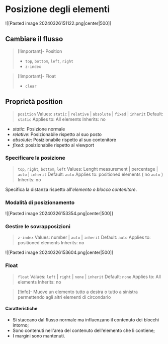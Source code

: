 # Posizione degli elementi
![[Pasted image 20240326151122.png|center|500]]
## Cambiare il flusso
>[!important]- Position
>- `top`, `bottom`, `left`, `right`
>- `z-index`

>[!important]- Float
>- `clear`

## Proprietà position
>`position`
>Values: `static` | `relative` | `absolute` | `fixed` | `inherit`
>Default: `static`
>Applies to: All elements
>Inherits: no

- *static*: Posizione normale
- *relative*: Posizionabile rispetto al suo posto
- *absolute*: Posizionabile rispetto al suo contenitore
- *fixed*: posizionabile rispetto al viewport
### Specificare la posizione
>`top`, `right`, `bottom`, `left`
>Values: Lenght measurement | percentage | `auto` | `inherit`
>Default: `auto`
>Applies to: positioned elements ( no `auto` )
>Inherits: no

Specifica la distanza rispetto all'*elemento o blocco contenitore*.
### Modalità di posizionamento
![[Pasted image 20240326153354.png|center|500]]
### Gestire le sovrapposizioni
>`z-index`
>Values: number | `auto` | `inherit`
>Default: `auto`
>Applies to: positioned elements 
>Inherits: no

![[Pasted image 20240326153604.png|center|500]]
### Float
>`float`
>Values: `left` | `right` | `none` | `inherit`
>Default: `none`
>Applies to: All elements 
>Inherits: no

>[!info]- Muove un elemento tutto a destra o tutto a sinistra permettendo agli altri elementi di circondarlo

#### Caratteristiche
- Si staccano dal flusso  normale ma influenzano il contenuto dei blocchi intorno;
- Sono contenuti nell'area del contenuto dell'elemento che li contiene;
- I margini sono mantenuti.
